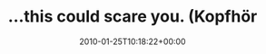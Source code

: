 ---
retweeted: false
source: <a href="http://twitter.com" rel="nofollow">Twitter Web Client</a>
entities:
  hashtags: []
  symbols: []
  user_mentions:
  - name: Settle The Sky
    screen_name: SettleTheSky
    indices:
    - '45'
    - '58'
    id_str: '85262337'
    id: '85262337'
  urls: []
display_text_range:
- '0'
- '76'
favorite_count: '0'
id_str: '8186966723'
truncated: false
retweet_count: '0'
id: '8186966723'
created_at: Mon Jan 25 10:18:22 +0000 2010
favorited: false
full_text: "…this could scare you. (Kopfhörermoshpit mit [@SettleTheSky](https://twitter.com/SettleTheSky)
  zum Montagmorgen)"
lang: de
tags:
- pesos:twitter
date: '2010-01-25T10:18:22+00:00'
src: https://twitter.com/bascht/status/8186966723
original_url: https://twitter.com/bascht/status/8186966723
type: twitter_tweet
text: "…this could scare you. (Kopfhörermoshpit mit [@SettleTheSky](https://twitter.com/SettleTheSky)
  zum Montagmorgen)"
title: "…this could scare you. (Kopfhör"

---